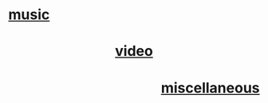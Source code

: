 <h1><a href="music">music</a></h1>
<h1 style="text-align: center;"><a href="video">video</a></h1>
<h1 style="text-align: right;"><a href="miscellaneous">miscellaneous</a></h1>
